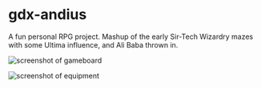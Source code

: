 gdx-andius
=========

A fun personal RPG project.  Mashup of the early Sir-Tech Wizardry mazes with some Ultima influence, and Ali Baba thrown in.

![screenshot of gameboard](https://raw.github.com/pantinor/gdx-andius/master/preview2.png)

![screenshot of equipment](https://raw.github.com/pantinor/gdx-andius/master/preview.png)

